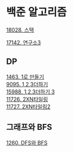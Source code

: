 # 백준 알고리즘

[18028. 스택](https://github.com/dkyou7/Backjoon_Algorithm/tree/master/10828_%EC%8A%A4%ED%83%9D)<br>

[17142. 연구소3](https://github.com/dkyou7/Backjoon_Algorithm/blob/master/17142_%EC%97%B0%EA%B5%AC%EC%86%8C3.cpp)<br>

## DP
[1463. 1로 만들기](https://github.com/dkyou7/Backjoon_Algorithm/tree/master/1463_1%EB%A1%9C%EB%A7%8C%EB%93%A4%EA%B8%B0)<br>
[9095. 1,2,3더하기](https://github.com/dkyou7/Backjoon_Algorithm/tree/master/9095_1%2C2%2C3%EB%8D%94%ED%95%98%EA%B8%B0)<br>
[15988. 1,2,3더하기 3](https://github.com/dkyou7/Backjoon_Algorithm/tree/master/15988_1%2C2%2C3%EB%8D%94%ED%95%98%EA%B8%B03)<br>
[11726. 2XN타일링](https://github.com/dkyou7/Backjoon_Algorithm/tree/master/11726_2xn%ED%83%80%EC%9D%BC%EB%A7%81)<br>
[11727. 2XN타일링2](https://github.com/dkyou7/Backjoon_Algorithm/tree/master/11727_2xn%ED%83%80%EC%9D%BC%EB%A7%812)<br>

## 그래프와 BFS
[1260. DFS와 BFS](https://github.com/dkyou7/Backjoon_Algorithm/tree/master/1260_DFS%EC%99%80%20BFS)<br>

